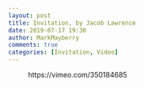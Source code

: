 ```yaml
---
layout: post
title: Invitation, by Jacob Lawrence
date: 2019-07-17 19:30
author: MarkMayberry
comments: true
categories: [Invitation, Video]
---
```

<!-- wp:core-embed/vimeo {"url":"https://vimeo.com/350184685","type":"video","providerNameSlug":"vimeo","className":"wp-embed-aspect-4-3 wp-has-aspect-ratio"} -->
<figure class="wp-block-embed-vimeo wp-block-embed is-type-video is-provider-vimeo wp-embed-aspect-4-3 wp-has-aspect-ratio"><div class="wp-block-embed__wrapper">
https://vimeo.com/350184685
</div></figure>
<!-- /wp:core-embed/vimeo -->
